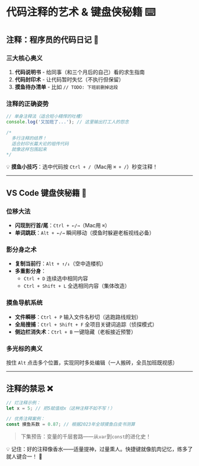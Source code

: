 # 代码注释的艺术 & 键盘侠秘籍 ⌨️

## 注释：程序员的代码日记 📝

### 三大核心奥义
1. **代码说明书** - 给同事（和三个月后的自己）看的求生指南
2. **代码封印术** - 让代码暂时失忆（不执行但保留）
3. **摸鱼待办清单** - 比如 `// TODO: 下班前删掉这段`

### 注释的正确姿势
```javascript
// 单身注释法（适合短小精悍的吐槽）
console.log('又加班了...'); // 这里输出打工人的怨念

/*
  多行注释的结界！
  适合封印长篇大论的祖传代码
  就像这样包围起来
*/
```

💡 **摸鱼小技巧**：选中代码按 `Ctrl + /`（Mac用 `⌘ + /`）秒变注释！

---

## VS Code 键盘侠秘籍 🥋

### 位移大法
- **闪现到行首/尾**：`Ctrl + ←/→`（Mac用 `⌘`）
- **单词跳跃**：`Alt + ←/→` 瞬间移动（摸鱼时躲避老板视线必备）

### 影分身之术
- **复制当前行**：`Alt + ↑/↓`（空中造楼机）
- **多重影分身**：
  - `Ctrl + D` 连续选中相同内容
  - `Ctrl + Shift + L` 全选相同内容（集体改造）

### 摸鱼导航系统
- **文件瞬移**：`Ctrl + P` 输入文件名秒切（逃跑路线规划）
- **全局搜捕**：`Ctrl + Shift + F` 全项目关键词追踪（侦探模式）
- **侧边栏消失术**：`Ctrl + B` 一键隐藏（老板接近预警）

### 多光标的奥义
按住 `Alt` 点击多个位置，实现同时多处编辑（一人搬砖，全员加班既视感）

---

## 注释的禁忌 ❌
```javascript
// 烂注释示例： 
let x = 5; // 把5赋值给x（这种注释不如不写！）

// 优秀注释案例：
const 摸鱼系数 = 0.87; // 根据2023年全球摸鱼白皮书测算
```

> 下集预告：变量的千层套路——从`var`到`const`的进化史！

💡 记住：好的注释像香水——适量提神，过量熏人。快捷键就像肌肉记忆，练多了就人键合一！ 🚀 